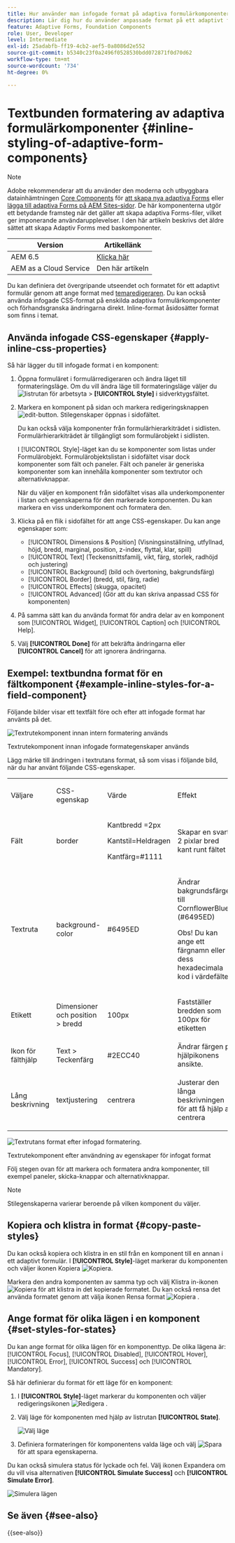```yaml
---
title: Hur använder man infogade format på adaptiva formulärkomponenter?
description: Lär dig hur du använder anpassade format på ett adaptivt formulär. Du kan också använda infogade CSS-egenskaper på enskilda komponenter i ett adaptivt formulär.
feature: Adaptive Forms, Foundation Components
role: User, Developer
level: Intermediate
exl-id: 25adabfb-ff19-4cb2-aef5-0a8086d2e552
source-git-commit: b5340c23f0a2496f0528530bdd072871f0d70d62
workflow-type: tm+mt
source-wordcount: '734'
ht-degree: 0%

---
```


# Textbunden formatering av adaptiva formulärkomponenter {#inline-styling-of-adaptive-form-components}

>[!NOTE]
>
> Adobe rekommenderar att du använder den moderna och utbyggbara datainhämtningen [Core Components](https://experienceleague.adobe.com/docs/experience-manager-core-components/using/adaptive-forms/introduction.html?lang=sv-SE) för [att skapa nya adaptiva Forms](/help/forms/creating-adaptive-form-core-components.md) eller [lägga till adaptiva Forms på AEM Sites-sidor](/help/forms/create-or-add-an-adaptive-form-to-aem-sites-page.md). De här komponenterna utgör ett betydande framsteg när det gäller att skapa adaptiva Forms-filer, vilket ger imponerande användarupplevelser. I den här artikeln beskrivs det äldre sättet att skapa Adaptiv Forms med baskomponenter.

| Version | Artikellänk |
| -------- | ---------------------------- |
| AEM 6.5 | [Klicka här](https://experienceleague.adobe.com/docs/experience-manager-65/forms/adaptive-forms-basic-authoring/inline-style-adaptive-forms.html?lang=sv-SE) |
| AEM as a Cloud Service | Den här artikeln |

Du kan definiera det övergripande utseendet och formatet för ett adaptivt formulär genom att ange format med [temaredigeraren](themes.md). Du kan också använda infogade CSS-format på enskilda adaptiva formulärkomponenter och förhandsgranska ändringarna direkt. Inline-format åsidosätter format som finns i temat.

## Använda infogade CSS-egenskaper {#apply-inline-css-properties}

Så här lägger du till infogade format i en komponent:

1. Öppna formuläret i formulärredigeraren och ändra läget till formateringsläge. Om du vill ändra läge till formateringsläge väljer du ![listrutan för arbetsyta](assets/Smock_ChevronDown.svg) > **[!UICONTROL Style]** i sidverktygsfältet.
1. Markera en komponent på sidan och markera redigeringsknappen ![edit-button](assets/edit.svg). Stilegenskaper öppnas i sidofältet.

   Du kan också välja komponenter från formulärhierarkiträdet i sidlisten. Formulärhierarkiträdet är tillgängligt som formulärobjekt i sidlisten.

   I [!UICONTROL Style]-läget kan du se komponenter som listas under Formulärobjekt. Formulärobjektslistan i sidofältet visar dock komponenter som fält och paneler. Fält och paneler är generiska komponenter som kan innehålla komponenter som textrutor och alternativknappar.

   När du väljer en komponent från sidofältet visas alla underkomponenter i listan och egenskaperna för den markerade komponenten. Du kan markera en viss underkomponent och formatera den.

1. Klicka på en flik i sidofältet för att ange CSS-egenskaper. Du kan ange egenskaper som:

   * [!UICONTROL Dimensions & Position] (Visningsinställning, utfyllnad, höjd, bredd, marginal, position, z-index, flyttal, klar, spill)
   * [!UICONTROL Text] (Teckensnittsfamilj, vikt, färg, storlek, radhöjd och justering)
   * [!UICONTROL Background] (bild och övertoning, bakgrundsfärg)
   * [!UICONTROL Border] (bredd, stil, färg, radie)
   * [!UICONTROL Effects] (skugga, opacitet)
   * [!UICONTROL Advanced] (Gör att du kan skriva anpassad CSS för komponenten)

1. På samma sätt kan du använda format för andra delar av en komponent som [!UICONTROL Widget], [!UICONTROL Caption] och [!UICONTROL Help].
1. Välj **[!UICONTROL Done]** för att bekräfta ändringarna eller **[!UICONTROL Cancel]** för att ignorera ändringarna.

## Exempel: textbundna format för en fältkomponent {#example-inline-styles-for-a-field-component}

Följande bilder visar ett textfält före och efter att infogade format har använts på det.

![Textrutekomponent innan intern formatering används](assets/no-style.png)

Textrutekomponent innan infogade formategenskaper används

Lägg märke till ändringen i textrutans format, så som visas i följande bild, när du har använt följande CSS-egenskaper.

<table>
 <tbody>
  <tr>
   <td><p>Väljare</p> </td>
   <td><p>CSS-egenskap</p> </td>
   <td><p>Värde</p> </td>
   <td><p>Effekt</p> </td>
  </tr>
  <tr>
   <td><p>Fält</p> </td>
   <td><p>border</p> </td>
   <td><p>Kantbredd =2px</p> <p>Kantstil=Heldragen</p> <p>Kantfärg=#1111</p> </td>
   <td><p>Skapar en svart, 2 pixlar bred kant runt fältet</p> </td>
  </tr>
  <tr>
   <td><p>Textruta</p> </td>
   <td><p>background-color</p> </td>
   <td><p>#6495ED</p> </td>
   <td><p>Ändrar bakgrundsfärgen till CornflowerBlue (#6495ED)</p> <p>Obs! Du kan ange ett färgnamn eller dess hexadecimala kod i värdefältet.</p> </td>
  </tr>
  <tr>
   <td><p>Etikett</p> </td>
   <td><p>Dimensioner och position &gt; bredd</p> </td>
   <td><p>100px</p> </td>
   <td><p>Fastställer bredden som 100px för etiketten</p> </td>
  </tr>
  <tr>
   <td>Ikon för fälthjälp</td>
   <td>Text &gt; Teckenfärg</td>
   <td>#2ECC40</td>
   <td>Ändrar färgen på hjälpikonens ansikte.</td>
  </tr>
  <tr>
   <td><p>Lång beskrivning</p> </td>
   <td><p>textjustering</p> </td>
   <td><p>centrera</p> </td>
   <td><p>Justerar den långa beskrivningen för att få hjälp att centrera</p> </td>
  </tr>
 </tbody>
</table>

![Textrutans format efter infogad formatering.](assets/applied-style.png)

Textrutekomponent efter användning av egenskaper för infogat format

Följ stegen ovan för att markera och formatera andra komponenter, till exempel paneler, skicka-knappar och alternativknappar.

>[!NOTE]
>
>Stilegenskaperna varierar beroende på vilken komponent du väljer.

## Kopiera och klistra in format {#copy-paste-styles}

Du kan också kopiera och klistra in en stil från en komponent till en annan i ett adaptivt formulär. I **[!UICONTROL Style]**-läget markerar du komponenten och väljer ikonen Kopiera ![Kopiera](assets/property-copy-icon.svg).

Markera den andra komponenten av samma typ och välj Klistra in-ikonen ![Kopiera](assets/Smock_Paste_18_N.svg) för att klistra in det kopierade formatet. Du kan också rensa det använda formatet genom att välja ikonen Rensa format ![Kopiera](assets/clear-style-icon.svg) .

## Ange format för olika lägen i en komponent {#set-styles-for-states}

Du kan ange format för olika lägen för en komponenttyp. De olika lägena är: [!UICONTROL Focus], [!UICONTROL Disabled], [!UICONTROL Hover], [!UICONTROL Error], [!UICONTROL Success] och [!UICONTROL Mandatory].

Så här definierar du format för ett läge för en komponent:

1. I **[!UICONTROL Style]**-läget markerar du komponenten och väljer redigeringsikonen ![Redigera](assets/Smock_Edit_18_N.svg) .

1. Välj läge för komponenten med hjälp av listrutan **[!UICONTROL State]**.

   ![Välj läge](assets/select-state.png)

1. Definiera formateringen för komponentens valda läge och välj ![Spara](assets/save_icon.svg) för att spara egenskaperna.

Du kan också simulera status för lyckade och fel. Välj ikonen Expandera om du vill visa alternativen **[!UICONTROL Simulate Success]** och **[!UICONTROL Simulate Error]**.

![Simulera lägen](assets/simulate-states.png)


## Se även {#see-also}

{{see-also}}


<!--

>[!MORELIKETHIS]
>
>* [Use themes in Adaptive Form Core Components ](/help/forms/using-themes-in-core-components.md)

-->